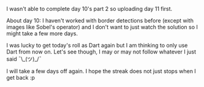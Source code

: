 I wasn't able to complete day 10's part 2 so uploading day 11 first.

About day 10: I haven't worked with border detections before (except with images like Sobel's operator) and I don't want to just watch the solution so I might take a few more days.

I was lucky to get today's roll as Dart again but I am thinking to only use Dart from now on. Let's see though, I may or may not follow whatever I just said ¯\\\_(ツ)\_/¯

I will take a few days off again. I hope the streak does not just stops when I get back :p
